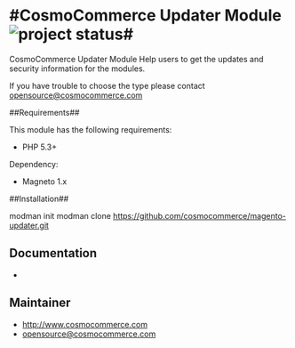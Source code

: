 #CosmoCommerce Updater Module![project status](http://stillmaintained.com/sidealice/aliyun-paas.png)#
==============

CosmoCommerce Updater Module
Help users to get the updates and security information for the modules.

If you have trouble to choose the type please contact opensource@cosmocommerce.com 

##Requirements##

This module has the following requirements:

 - PHP 5.3+

Dependency:

 - Magneto 1.x

##Installation##

modman init 
modman clone https://github.com/cosmocommerce/magento-updater.git


## Documentation ##

 - 
 
## Maintainer ##

 - http://www.cosmocommerce.com
 - opensource@cosmocommerce.com
